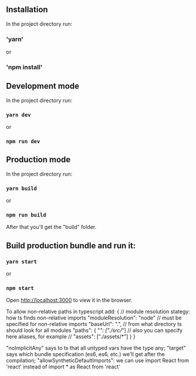 ## Installation

In the project directory run:

### 'yarn'

or

### 'npm install'

## Development mode

In the project directory run:

### `yarn dev`

or

### `npm run dev`

## Production mode

In the project directory run:

### `yarn build`

or

### `npm run build`

After that you'll get the "build" folder.

## Build production bundle and run it:

### `yarn start`

or

### `npm start`

Open [http://localhost:3000](http://localhost:3000) to view it in the browser.

To allow non-relative paths in typescript add: { // module resolution stategy:
how ts finds non-relative imports "moduleResolution": "node" // must be
specified for non-relative imports "baseUrl": ".", // from what directory ts
should look for all modules "paths": { "_": ["./src/_"] // also you can specify
here aliases, for example // "assets": ["./assets/*"] } }

"noImplicitAny" says to ts that all untyped vars have the type any; "target"
says which bundle specification (es6, es6, etc.) we'll get after the
compilation; "allowSyntheticDefaultImports": we can use import React from
'react' instead of import \* as React from 'react'
